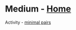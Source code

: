 # Medium - [Home](https://github.com/DLesmes/English/blob/main/README.md)

Activity - [minimal pairs](https://www.englishclub.com/pronunciation/minimal-pairs.htm)
